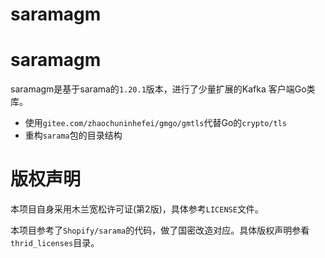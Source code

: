 saramagm
======

# saramagm
saramagm是基于sarama的`1.20.1`版本，进行了少量扩展的Kafka 客户端Go类库。

- 使用`gitee.com/zhaochuninhefei/gmgo/gmtls`代替Go的`crypto/tls`
- 重构`sarama`包的目录结构

# 版权声明
本项目自身采用木兰宽松许可证(第2版)，具体参考`LICENSE`文件。

本项目参考了`Shopify/sarama`的代码，做了国密改造对应。具体版权声明参看`thrid_licenses`目录。
